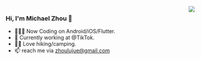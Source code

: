 <img align="right" src="https://github-readme-stats.vercel.app/api?username=zhoulujue&show_icons=true&icon_color=CE1D2D&text_color=718096&bg_color=00000000&hide_title=true&hide_border=true" />

### Hi, I'm Michael Zhou 👋

- 🧑🏻‍💻 Now Coding on Android/iOS/Flutter.
- :hammer: Currently working at @TikTok.
- 🧗‍♂️ Love hiking/camping.
- 📫 reach me via zhoulujue@gmail.com
